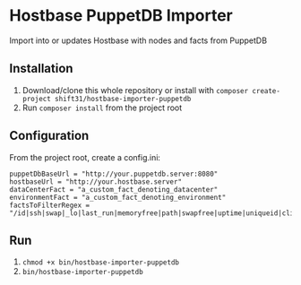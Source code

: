 # Hostbase PuppetDB Importer

Import into or updates Hostbase with nodes and facts from PuppetDB

## Installation

1. Download/clone this whole repository or install with `composer create-project shift31/hostbase-importer-puppetdb`
2. Run `composer install` from the project root

## Configuration

From the project root, create a config.ini:

```
puppetDbBaseUrl = "http://your.puppetdb.server:8080"
hostbaseUrl = "http://your.hostbase.server"
dataCenterFact = "a_custom_fact_denoting_datacenter"
environmentFact = "a_custom_fact_denoting_environment"
factsToFilterRegex = "/id|ssh|swap|_lo|last_run|memoryfree|path|swapfree|uptime|uniqueid|clientcert/"
```

## Run

1. `chmod +x bin/hostbase-importer-puppetdb`
2. `bin/hostbase-importer-puppetdb`